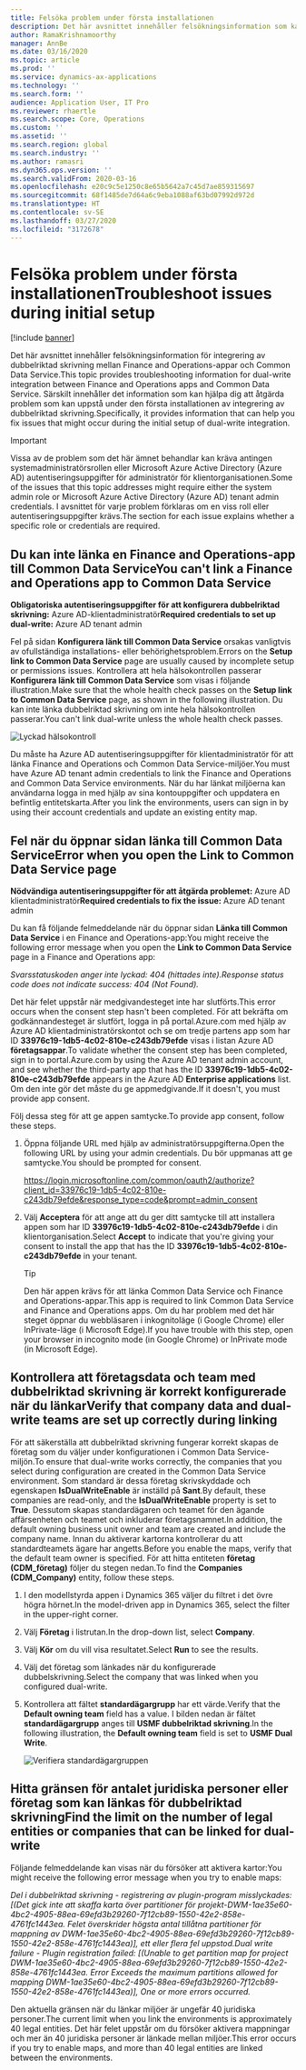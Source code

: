 ```yaml
---
title: Felsöka problem under första installationen
description: Det här avsnittet innehåller felsökningsinformation som kan hjälpa dig att åtgärda problem som kan uppstå under den första installationen av integrering av dubbelriktad skrivning mellan Finance and Operations-appar och Common Data Service.
author: RamaKrishnamoorthy
manager: AnnBe
ms.date: 03/16/2020
ms.topic: article
ms.prod: ''
ms.service: dynamics-ax-applications
ms.technology: ''
ms.search.form: ''
audience: Application User, IT Pro
ms.reviewer: rhaertle
ms.search.scope: Core, Operations
ms.custom: ''
ms.assetid: ''
ms.search.region: global
ms.search.industry: ''
ms.author: ramasri
ms.dyn365.ops.version: ''
ms.search.validFrom: 2020-03-16
ms.openlocfilehash: e20c9c5e1250c8e65b5642a7c45d7ae859315697
ms.sourcegitcommit: 68f1485de7d64a6c9eba1088af63bd07992d972d
ms.translationtype: HT
ms.contentlocale: sv-SE
ms.lasthandoff: 03/27/2020
ms.locfileid: "3172678"
---
```

# <a name="troubleshoot-issues-during-initial-setup"></a><span data-ttu-id="976cc-103">Felsöka problem under första installationen</span><span class="sxs-lookup"><span data-stu-id="976cc-103">Troubleshoot issues during initial setup</span></span>

[!include [banner](../../includes/banner.md)]



<span data-ttu-id="976cc-104">Det här avsnittet innehåller felsökningsinformation för integrering av dubbelriktad skrivning mellan Finance and Operations-appar och Common Data Service.</span><span class="sxs-lookup"><span data-stu-id="976cc-104">This topic provides troubleshooting information for dual-write integration between Finance and Operations apps and Common Data Service.</span></span> <span data-ttu-id="976cc-105">Särskilt innehåller det information som kan hjälpa dig att åtgärda problem som kan uppstå under den första installationen av integrering av dubbelriktad skrivning.</span><span class="sxs-lookup"><span data-stu-id="976cc-105">Specifically, it provides information that can help you fix issues that might occur during the initial setup of dual-write integration.</span></span>

> [!IMPORTANT]
> <span data-ttu-id="976cc-106">Vissa av de problem som det här ämnet behandlar kan kräva antingen systemadministratörsrollen eller Microsoft Azure Active Directory (Azure AD) autentiseringsuppgifter för administratör för klientorganisationen.</span><span class="sxs-lookup"><span data-stu-id="976cc-106">Some of the issues that this topic addresses might require either the system admin role or Microsoft Azure Active Directory (Azure AD) tenant admin credentials.</span></span> <span data-ttu-id="976cc-107">I avsnittet för varje problem förklaras om en viss roll eller autentiseringsuppgifter krävs.</span><span class="sxs-lookup"><span data-stu-id="976cc-107">The section for each issue explains whether a specific role or credentials are required.</span></span>

## <a name="you-cant-link-a-finance-and-operations-app-to-common-data-service"></a><span data-ttu-id="976cc-108">Du kan inte länka en Finance and Operations-app till Common Data Service</span><span class="sxs-lookup"><span data-stu-id="976cc-108">You can't link a Finance and Operations app to Common Data Service</span></span>

<span data-ttu-id="976cc-109">**Obligatoriska autentiseringsuppgifter för att konfigurera dubbelriktad skrivning:** Azure AD-klientadministratör</span><span class="sxs-lookup"><span data-stu-id="976cc-109">**Required credentials to set up dual-write:** Azure AD tenant admin</span></span>

<span data-ttu-id="976cc-110">Fel på sidan **Konfigurera länk till Common Data Service** orsakas vanligtvis av ofullständiga installations- eller behörighetsproblem.</span><span class="sxs-lookup"><span data-stu-id="976cc-110">Errors on the **Setup link to Common Data Service** page are usually caused by incomplete setup or permissions issues.</span></span> <span data-ttu-id="976cc-111">Kontrollera att hela hälsokontrollen passerar **Konfigurera länk till Common Data Service** som visas i följande illustration.</span><span class="sxs-lookup"><span data-stu-id="976cc-111">Make sure that the whole health check passes on the **Setup link to Common Data Service** page, as shown in the following illustration.</span></span> <span data-ttu-id="976cc-112">Du kan inte länka dubbelriktad skrivning om inte hela hälsokontrollen passerar.</span><span class="sxs-lookup"><span data-stu-id="976cc-112">You can't link dual-write unless the whole health check passes.</span></span>

![Lyckad hälsokontroll](media/health_check.png)

<span data-ttu-id="976cc-114">Du måste ha Azure AD autentiseringsuppgifter för klientadministratör för att länka Finance and Operations och Common Data Service-miljöer.</span><span class="sxs-lookup"><span data-stu-id="976cc-114">You must have Azure AD tenant admin credentials to link the Finance and Operations and Common Data Service environments.</span></span> <span data-ttu-id="976cc-115">När du har länkat miljöerna kan användarna logga in med hjälp av sina kontouppgifter och uppdatera en befintlig entitetskarta.</span><span class="sxs-lookup"><span data-stu-id="976cc-115">After you link the environments, users can sign in by using their account credentials and update an existing entity map.</span></span>

## <a name="error-when-you-open-the-link-to-common-data-service-page"></a><span data-ttu-id="976cc-116">Fel när du öppnar sidan länka till Common Data Service</span><span class="sxs-lookup"><span data-stu-id="976cc-116">Error when you open the Link to Common Data Service page</span></span>

<span data-ttu-id="976cc-117">**Nödvändiga autentiseringsuppgifter för att åtgärda problemet:** Azure AD klientadministratör</span><span class="sxs-lookup"><span data-stu-id="976cc-117">**Required credentials to fix the issue:** Azure AD tenant admin</span></span>

<span data-ttu-id="976cc-118">Du kan få följande felmeddelande när du öppnar sidan **Länka till Common Data Service** i en Finance and Operations-app:</span><span class="sxs-lookup"><span data-stu-id="976cc-118">You might receive the following error message when you open the **Link to Common Data Service** page in a Finance and Operations app:</span></span>

<span data-ttu-id="976cc-119">*Svarsstatuskoden anger inte lyckad: 404 (hittades inte).*</span><span class="sxs-lookup"><span data-stu-id="976cc-119">*Response status code does not indicate success: 404 (Not Found).*</span></span>

<span data-ttu-id="976cc-120">Det här felet uppstår när medgivandesteget inte har slutförts.</span><span class="sxs-lookup"><span data-stu-id="976cc-120">This error occurs when the consent step hasn't been completed.</span></span> <span data-ttu-id="976cc-121">För att bekräfta om godkännandesteget är slutfört, logga in på portal.Azure.com med hjälp av Azure AD klientadministratörskontot och se om tredje partens app som har ID **33976c19-1db5-4c02-810e-c243db79efde** visas i listan Azure AD **företagsappar**.</span><span class="sxs-lookup"><span data-stu-id="976cc-121">To validate whether the consent step has been completed, sign in to portal.Azure.com by using the Azure AD tenant admin account, and see whether the third-party app that has the ID **33976c19-1db5-4c02-810e-c243db79efde** appears in the Azure AD **Enterprise applications** list.</span></span> <span data-ttu-id="976cc-122">Om den inte gör det måste du ge appmedgivande.</span><span class="sxs-lookup"><span data-stu-id="976cc-122">If it doesn't, you must provide app consent.</span></span>

<span data-ttu-id="976cc-123">Följ dessa steg för att ge appen samtycke.</span><span class="sxs-lookup"><span data-stu-id="976cc-123">To provide app consent, follow these steps.</span></span>

1. <span data-ttu-id="976cc-124">Öppna följande URL med hjälp av administratörsuppgifterna.</span><span class="sxs-lookup"><span data-stu-id="976cc-124">Open the following URL by using your admin credentials.</span></span> <span data-ttu-id="976cc-125">Du bör uppmanas att ge samtycke.</span><span class="sxs-lookup"><span data-stu-id="976cc-125">You should be prompted for consent.</span></span>

    <https://login.microsoftonline.com/common/oauth2/authorize?client_id=33976c19-1db5-4c02-810e-c243db79efde&response_type=code&prompt=admin_consent>

2. <span data-ttu-id="976cc-126">Välj **Acceptera** för att ange att du ger ditt samtycke till att installera appen som har ID **33976c19-1db5-4c02-810e-c243db79efde** i din klientorganisation.</span><span class="sxs-lookup"><span data-stu-id="976cc-126">Select **Accept** to indicate that you're giving your consent to install the app that has the ID **33976c19-1db5-4c02-810e-c243db79efde** in your tenant.</span></span>

    > [!TIP]
    > <span data-ttu-id="976cc-127">Den här appen krävs för att länka Common Data Service och Finance and Operations-appar.</span><span class="sxs-lookup"><span data-stu-id="976cc-127">This app is required to link Common Data Service and Finance and Operations apps.</span></span> <span data-ttu-id="976cc-128">Om du har problem med det här steget öppnar du webbläsaren i inkognitoläge (i Google Chrome) eller InPrivate-läge (i Microsoft Edge).</span><span class="sxs-lookup"><span data-stu-id="976cc-128">If you have trouble with this step, open your browser in incognito mode (in Google Chrome) or InPrivate mode (in Microsoft Edge).</span></span>

## <a name="verify-that-company-data-and-dual-write-teams-are-set-up-correctly-during-linking"></a><span data-ttu-id="976cc-129">Kontrollera att företagsdata och team med dubbelriktad skrivning är korrekt konfigurerade när du länkar</span><span class="sxs-lookup"><span data-stu-id="976cc-129">Verify that company data and dual-write teams are set up correctly during linking</span></span>

<span data-ttu-id="976cc-130">För att säkerställa att dubbelriktad skrivning fungerar korrekt skapas de företag som du väljer under konfigurationen i Common Data Service-miljön.</span><span class="sxs-lookup"><span data-stu-id="976cc-130">To ensure that dual-write works correctly, the companies that you select during configuration are created in the Common Data Service environment.</span></span> <span data-ttu-id="976cc-131">Som standard är dessa företag skrivskyddade och egenskapen **IsDualWriteEnable** är inställd på **Sant**.</span><span class="sxs-lookup"><span data-stu-id="976cc-131">By default, these companies are read-only, and the **IsDualWriteEnable** property is set to **True**.</span></span> <span data-ttu-id="976cc-132">Dessutom skapas standardägaren och teamet för den ägande affärsenheten och teamet och inkluderar företagsnamnet.</span><span class="sxs-lookup"><span data-stu-id="976cc-132">In addition, the default owning business unit owner and team are created and include the company name.</span></span> <span data-ttu-id="976cc-133">Innan du aktiverar kartorna kontrollerar du att standardteamets ägare har angetts.</span><span class="sxs-lookup"><span data-stu-id="976cc-133">Before you enable the maps, verify that the default team owner is specified.</span></span> <span data-ttu-id="976cc-134">För att hitta entiteten **företag (CDM\_företag)** följer du stegen nedan.</span><span class="sxs-lookup"><span data-stu-id="976cc-134">To find the **Companies (CDM\_Company)** entity, follow these steps.</span></span>

1. <span data-ttu-id="976cc-135">I den modellstyrda appen i Dynamics 365 väljer du filtret i det övre högra hörnet.</span><span class="sxs-lookup"><span data-stu-id="976cc-135">In the model-driven app in Dynamics 365, select the filter in the upper-right corner.</span></span>
2. <span data-ttu-id="976cc-136">Välj **Företag** i listrutan.</span><span class="sxs-lookup"><span data-stu-id="976cc-136">In the drop-down list, select **Company**.</span></span>
3. <span data-ttu-id="976cc-137">Välj **Kör** om du vill visa resultatet.</span><span class="sxs-lookup"><span data-stu-id="976cc-137">Select **Run** to see the results.</span></span>
4. <span data-ttu-id="976cc-138">Välj det företag som länkades när du konfigurerade dubbelskrivning.</span><span class="sxs-lookup"><span data-stu-id="976cc-138">Select the company that was linked when you configured dual-write.</span></span>
5. <span data-ttu-id="976cc-139">Kontrollera att fältet **standardägargrupp** har ett värde.</span><span class="sxs-lookup"><span data-stu-id="976cc-139">Verify that the **Default owning team** field has a value.</span></span> <span data-ttu-id="976cc-140">I bilden nedan är fältet **standardägargrupp** anges till **USMF dubbelriktad skrivning**.</span><span class="sxs-lookup"><span data-stu-id="976cc-140">In the following illustration, the **Default owning team** field is set to **USMF Dual Write**.</span></span>

    ![Verifiera standardägargruppen](media/default_owning_team.png)

## <a name="find-the-limit-on-the-number-of-legal-entities-or-companies-that-can-be-linked-for-dual-write"></a><span data-ttu-id="976cc-142">Hitta gränsen för antalet juridiska personer eller företag som kan länkas för dubbelriktad skrivning</span><span class="sxs-lookup"><span data-stu-id="976cc-142">Find the limit on the number of legal entities or companies that can be linked for dual-write</span></span>

<span data-ttu-id="976cc-143">Följande felmeddelande kan visas när du försöker att aktivera kartor:</span><span class="sxs-lookup"><span data-stu-id="976cc-143">You might receive the following error message when you try to enable maps:</span></span>

<span data-ttu-id="976cc-144">*Del i dubbelriktad skrivning - registrering av plugin-program misslyckades: \[(Det gick inte att skaffa karta över partitioner för projekt-DWM-1ae35e60-4bc2-4905-88ea-69efd3b29260-7f12cb89-1550-42e2-858e-4761fc1443ea. Felet överskrider högsta antal tillåtna partitioner för mappning av DWM-1ae35e60-4bc2-4905-88ea-69efd3b29260-7f12cb89-1550-42e2-858e-4761fc1443ea)\], ett eller flera fel uppstod.*</span><span class="sxs-lookup"><span data-stu-id="976cc-144">*Dual write failure - Plugin registration failed: \[(Unable to get partition map for project DWM-1ae35e60-4bc2-4905-88ea-69efd3b29260-7f12cb89-1550-42e2-858e-4761fc1443ea. Error Exceeds the maximum partitions allowed for mapping DWM-1ae35e60-4bc2-4905-88ea-69efd3b29260-7f12cb89-1550-42e2-858e-4761fc1443ea)\], One or more errors occurred.*</span></span>

<span data-ttu-id="976cc-145">Den aktuella gränsen när du länkar miljöer är ungefär 40 juridiska personer.</span><span class="sxs-lookup"><span data-stu-id="976cc-145">The current limit when you link the environments is approximately 40 legal entities.</span></span> <span data-ttu-id="976cc-146">Det här felet uppstår om du försöker aktivera mappningar och mer än 40 juridiska personer är länkade mellan miljöer.</span><span class="sxs-lookup"><span data-stu-id="976cc-146">This error occurs if you try to enable maps, and more than 40 legal entities are linked between the environments.</span></span>
